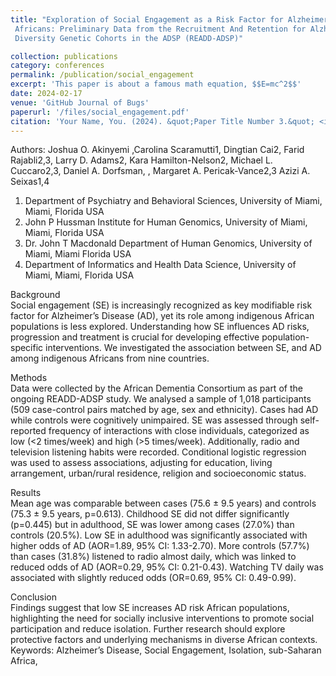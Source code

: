 ```yaml
---
title: "Exploration of Social Engagement as a Risk Factor for Alzheimer’s Disease among Indigenous
 Africans: Preliminary Data from the Recruitment And Retention for Alzheimer’s Disease
 Diversity Genetic Cohorts in the ADSP (READD‐ADSP)"

collection: publications
category: conferences
permalink: /publication/social_engagement
excerpt: 'This paper is about a famous math equation, $$E=mc^2$$'
date: 2024-02-17
venue: 'GitHub Journal of Bugs'
paperurl: '/files/social_engagement.pdf'
citation: 'Your Name, You. (2024). &quot;Paper Title Number 3.&quot; <i>GitHub Journal of Bugs</i>. 1(3).'
---
```


Authors: Joshua O. Akinyemi ,Carolina Scaramutti1, Dingtian Cai2, Farid Rajabli2,3, Larry D. Adams2, Kara Hamilton-Nelson2, Michael L. Cuccaro2,3, Daniel A. Dorfsman, , Margaret A. Pericak-Vance2,3 Azizi A. Seixas1,4

1. Department of Psychiatry and Behavioral Sciences, University of Miami, Miami, Florida USA
2. John P Hussman Institute for Human Genomics, University of Miami, Miami, Florida USA
3. Dr. John T Macdonald Department of Human Genomics, University of Miami, Miami Florida USA
4. Department of Informatics and Health Data Science, University of Miami, Miami, Florida USA


Background  
Social engagement (SE) is increasingly recognized as key modifiable risk factor for Alzheimer’s Disease (AD), yet its role among indigenous African populations is less explored. Understanding how SE influences AD risks, progression and treatment is crucial for developing effective population-specific interventions. We investigated the association between SE, and AD among indigenous Africans from nine countries. 

Methods  
Data were collected by the African Dementia Consortium as part of the ongoing READD-ADSP study. We analysed a sample of 1,018 participants (509 case-control pairs matched by age, sex and ethnicity). Cases had AD while controls were cognitively unimpaired. SE was assessed through self-reported frequency of interactions with close individuals, categorized as low (<2 times/week) and high (>5 times/week). Additionally, radio and television listening habits were recorded. Conditional logistic regression was used to assess associations, adjusting for education, living arrangement, urban/rural residence, religion and socioeconomic status. 

Results  
Mean age was comparable between cases (75.6 ± 9.5 years) and controls (75.3 ± 9.5 years, p=0.613). Childhood SE did not differ significantly (p=0.445) but in adulthood, SE was lower among cases (27.0%) than controls (20.5%). Low SE in adulthood was significantly associated with higher odds of AD (AOR=1.89, 95% CI: 1.33-2.70). More controls (57.7%) than cases (31.8%) listened to radio almost daily, which was linked to reduced odds of AD (AOR=0.29, 95% CI: 0.21-0.43). Watching TV daily was associated with slightly reduced odds (OR=0.69, 95% CI: 0.49-0.99).

Conclusion  
Findings suggest that low SE increases AD risk African populations, highlighting the need for socially inclusive interventions to promote social participation and reduce isolation.  Further research should explore protective factors and underlying mechanisms in diverse African contexts.
Keywords: Alzheimer’s Disease, Social Engagement, Isolation, sub-Saharan Africa, 


